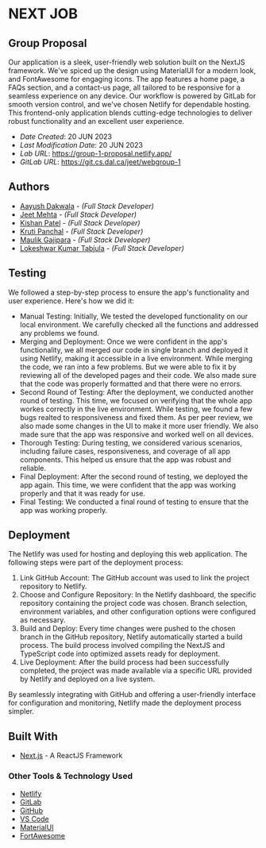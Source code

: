<!--- The following README.md sample file was adapted from https://gist.github.com/PurpleBooth/109311bb0361f32d87a2#file-readme-template-md by Gabriella Mosquera for academic use ---> 

# NEXT JOB
## Group Proposal

Our application is a sleek, user-friendly web solution built on the NextJS framework. We've spiced up the design using MaterialUI for a modern look, and FontAwesome for engaging icons. The app features a home page, a FAQs section, and a contact-us page, all tailored to be responsive for a seamless experience on any device. Our workflow is powered by GitLab for smooth version control, and we've chosen Netlify for dependable hosting. This frontend-only application blends cutting-edge technologies to deliver robust functionality and an excellent user experience.

* *Date Created*: 20 JUN 2023
* *Last Modification Date*: 20 JUN 2023
* *Lab URL*: <https://group-1-proposal.netlify.app/>
* *GitLab URL*: <https://git.cs.dal.ca/jeet/webgroup-1>

## Authors

* [Aayush Dakwala](ay383119@dal.ca) - *(Full Stack Developer)*
* [Jeet Mehta](jt429385@dal.ca) - *(Full Stack Developer)*
* [Kishan Patel](kpatel@dal.ca) - *(Full Stack Developer)*
* [Kruti Panchal](kr946702@dal.ca) - *(Full Stack Developer)*
* [Maulik Gajipara](ml477880@dal.ca) - *(Full Stack Developer)*
* [Lokeshwar Kumar Tabjula](lk544219@dal.ca) - *(Full Stack Developer)*


## Testing

We followed a step-by-step process to ensure the app's functionality and user experience. Here's how we did it:
* Manual Testing: Initially, We tested the developed functionality on our local environment. We carefully checked all the functions and addressed any problems we found.
* Merging and Deployment: Once we were confident in the app's functionality, we all merged our code in single branch and deployed it using Netlify, making it accessible in a live environment. While merging the code, we ran into a few problems. But we were able to fix it by reviewing all of the developed pages and their code. We also made sure that the code was properly formatted and that there were no errors.
* Second Round of Testing: After the deployment, we conducted another round of testing. This time, we focused on verifying that the whole app workes correctly in the live environment. While testing, we found a few bugs realted to responsiveness and fixed them. As per peer review, we also made some changes in the UI to make it more user friendly. We also made sure that the app was responsive and worked well on all devices.
* Thorough Testing: During testing, we considered various scenarios, including failure cases, responsiveness, and coverage of all app components. This helped us ensure that the app was robust and reliable.
* Final Deployment: After the second round of testing, we deployed the app again. This time, we were confident that the app was working properly and that it was ready for use.
* Final Testing: We conducted a final round of testing to ensure that the app was working properly.

## Deployment

The Netlify was used for hosting and deploying this web application. The following steps were part of the deployment process:

1. Link GitHub Account: The GitHub account was used to link the project repository to Netlify.
2. Choose and Configure Repository: In the Netlify dashboard, the specific repository containing the project code was chosen. Branch selection, environment variables, and other configuration options were configured as necessary.
3. Build and Deploy: Every time changes were pushed to the chosen branch in the GitHub repository, Netlify automatically started a build process. The build process involved compiling the NextJS and TypeScript code into optimized assets ready for deployment.
4. Live Deployment: After the build process had been successfully completed, the project was made available via a specific URL provided by Netlify and deployed on a live system.

By seamlessly integrating with GitHub and offering a user-friendly interface for configuration and monitoring, Netlify made the deployment process simpler.

## Built With

<!--- Provide a list of the frameworks used to build this application, your list should include the name of the framework used, the url where the framework is available for download and what the framework was used for, see the example below --->

- [Next.js](https://nextjs.org/) - A ReactJS Framework

### Other Tools & Technology Used

- [Netlify](https://www.netlify.com/)
- [GitLab](https://git.cs.dal.ca/)
- [GitHub](https://github.com/)
- [VS Code](https://code.visualstudio.com/)
- [MaterialUI](https://mui.com/)
- [FortAwesome](https://fortawesome.com/)
